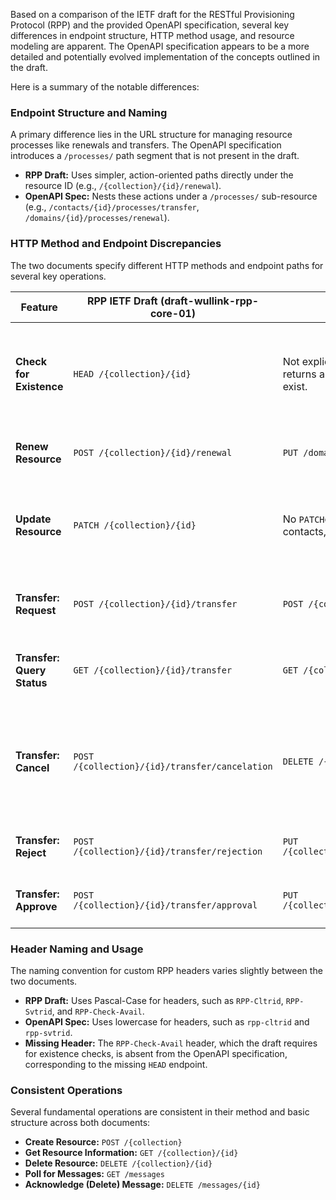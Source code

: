 Based on a comparison of the IETF draft for the RESTful Provisioning Protocol (RPP) and the provided OpenAPI specification, several key differences in endpoint structure, HTTP method usage, and resource modeling are apparent. The OpenAPI specification appears to be a more detailed and potentially evolved implementation of the concepts outlined in the draft.

Here is a summary of the notable differences:

### Endpoint Structure and Naming

A primary difference lies in the URL structure for managing resource processes like renewals and transfers. The OpenAPI specification introduces a `/processes/` path segment that is not present in the draft.

* **RPP Draft:** Uses simpler, action-oriented paths directly under the resource ID (e.g., `/{collection}/{id}/renewal`).
* **OpenAPI Spec:** Nests these actions under a `/processes/` sub-resource (e.g., `/contacts/{id}/processes/transfer`, `/domains/{id}/processes/renewal`).

### HTTP Method and Endpoint Discrepancies

The two documents specify different HTTP methods and endpoint paths for several key operations.

| Feature                          | RPP IETF Draft (draft-wullink-rpp-core-01)       | OpenAPI Specification                                                                                                            | Summary of Difference                                                                                                                                             |
| -------------------------------- | ------------------------------------------------ | -------------------------------------------------------------------------------------------------------------------------------- | ----------------------------------------------------------------------------------------------------------------------------------------------------------------- |
| **Check for Existence**    | `HEAD /{collection}/{id}`                      | Not explicitly defined. Existence is checked via `GET`, which returns a `404 Not Found`status if the resource doesn't exist. | The draft specifies using the `HEAD`method for efficient existence checks. The OpenAPI spec relies on the behavior of the `GET`method.                        |
| **Renew Resource**         | `POST /{collection}/{id}/renewal`              | `PUT /domains/{id}/processes/renewal`                                                                                          | The HTTP method (`POST`vs.`PUT`) and the URL structure are different.                                                                                         |
| **Update Resource**        | `PATCH /{collection}/{id}`                     | No `PATCH`endpoints are defined for resources like domains, contacts, or hosts.                                                | The OpenAPI specification completely omits the resource update functionality described in the draft.                                                              |
| **Transfer: Request**      | `POST /{collection}/{id}/transfer`             | `POST /{collection}/{id}/processes/transfer`                                                                                   | The path structure is different, with the OpenAPI spec using the `/processes/`segment.                                                                          |
| **Transfer: Query Status** | `GET /{collection}/{id}/transfer`              | `GET /{collection}/{id}/processes/transfer/latest`                                                                             | The OpenAPI spec adds `/latest`to the path to query the most recent transfer process.                                                                           |
| **Transfer: Cancel**       | `POST /{collection}/{id}/transfer/cancelation` | `DELETE /{collection}/{id}/processes/transfer/latest`                                                                          | The HTTP method (`POST`vs.`DELETE`) and the path are different. The OpenAPI usage of `DELETE`is arguably more aligned with REST principles for this action. |
| **Transfer: Reject**       | `POST /{collection}/{id}/transfer/rejection`   | `PUT /{collection}/{id}/processes/transfer/latest/rejection`                                                                   | The HTTP method (`POST`vs.`PUT`) and the path structure are different.                                                                                        |
| **Transfer: Approve**      | `POST /{collection}/{id}/transfer/approval`    | `PUT /{collection}/{id}/processes/transfer/latest/approval`                                                                    | The HTTP method (`POST`vs.`PUT`) and the path structure are different.                                                                                        |

### Header Naming and Usage

The naming convention for custom RPP headers varies slightly between the two documents.

* **RPP Draft:** Uses Pascal-Case for headers, such as `RPP-Cltrid`, `RPP-Svtrid`, and `RPP-Check-Avail`.
* **OpenAPI Spec:** Uses lowercase for headers, such as `rpp-cltrid` and `rpp-svtrid`.
* **Missing Header:** The `RPP-Check-Avail` header, which the draft requires for existence checks, is absent from the OpenAPI specification, corresponding to the missing `HEAD` endpoint.

### Consistent Operations

Several fundamental operations are consistent in their method and basic structure across both documents:

* **Create Resource:** `POST /{collection}`
* **Get Resource Information:** `GET /{collection}/{id}`
* **Delete Resource:** `DELETE /{collection}/{id}`
* **Poll for Messages:** `GET /messages`
* **Acknowledge (Delete) Message:** `DELETE /messages/{id}`
